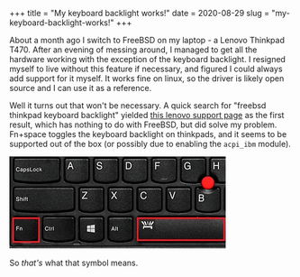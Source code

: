 +++
title = "My keyboard backlight works!"
date = 2020-08-29
slug = "my-keyboard-backlight-works!"
+++

About a month ago I switch to FreeBSD on my laptop - a Lenovo Thinkpad T470.
After an evening of messing around, I managed to get all the hardware working
with the exception of the keyboard backlight. I resigned myself to live without
this feature if necessary, and figured I could always add support for it myself.
It works fine on linux, so the driver is likely open source and I can use it
as a reference.

Well it turns out that won't be necessary. A quick search for "freebsd thinkpad keyboard backlight"
yielded [this lenovo support page](https://support.lenovo.com/au/en/solutions/ht104451)
as the first result, which has nothing to do with FreeBSD, but did solve my problem.
Fn+space toggles the keyboard backlight on thinkpads, and it seems to be supported out of the box
(or possibly due to enabling the `acpi_ibm` module).

![key.jpg](key.jpg)

So _that's_ what that symbol means.
